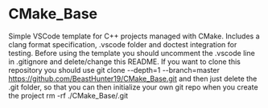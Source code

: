 # CMake_Base
Simple VSCode template for C++ projects managed with CMake. Includes a clang format specification, .vscode folder and doctest integration for testing.
Before using the template you should uncomment the .vscode line in .gitignore and delete/change this README. If you want to clone this repository you should use
    git clone --depth=1 --branch=master https://github.com/BeastHunter19/CMake_Base.git
and then just delete the .git folder, so that you can then initialize your own git repo when you create the project
    rm -rf ./CMake_Base/.git
